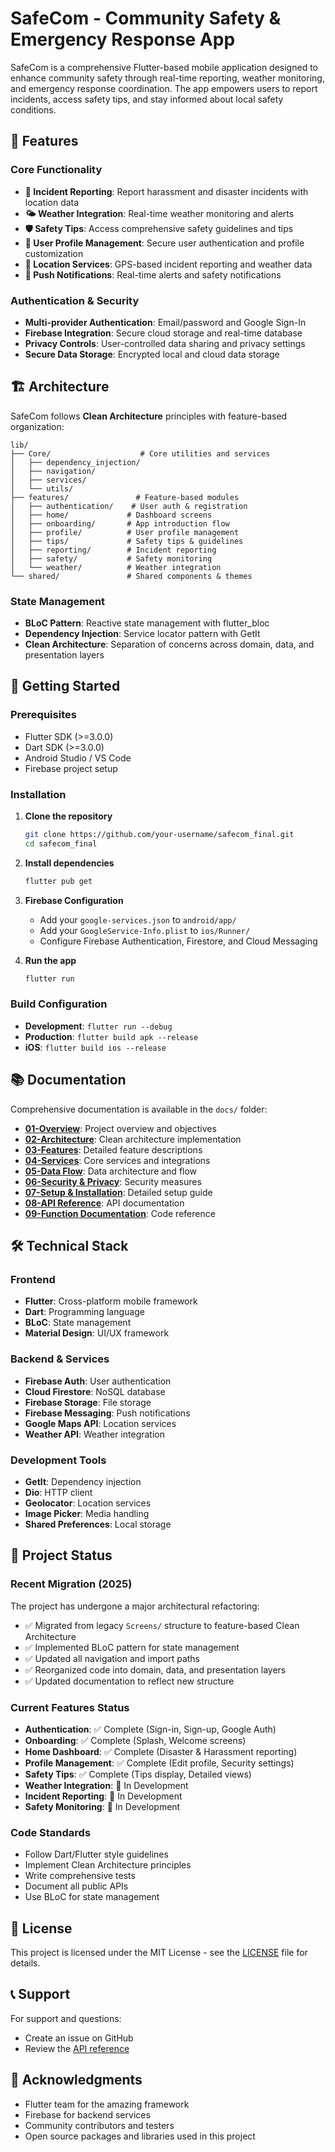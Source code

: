 # SafeCom - Community Safety & Emergency Response App

SafeCom is a comprehensive Flutter-based mobile application designed to enhance community safety through real-time reporting, weather monitoring, and emergency response coordination. The app empowers users to report incidents, access safety tips, and stay informed about local safety conditions.

## 🌟 Features

### Core Functionality
- **🚨 Incident Reporting**: Report harassment and disaster incidents with location data
- **🌤️ Weather Integration**: Real-time weather monitoring and alerts
- **🛡️ Safety Tips**: Access comprehensive safety guidelines and tips
- **👤 User Profile Management**: Secure user authentication and profile customization
- **📍 Location Services**: GPS-based incident reporting and weather data
- **🔔 Push Notifications**: Real-time alerts and safety notifications

### Authentication & Security
- **Multi-provider Authentication**: Email/password and Google Sign-In
- **Firebase Integration**: Secure cloud storage and real-time database
- **Privacy Controls**: User-controlled data sharing and privacy settings
- **Secure Data Storage**: Encrypted local and cloud data storage

## 🏗️ Architecture

SafeCom follows **Clean Architecture** principles with feature-based organization:

```
lib/
├── Core/                    # Core utilities and services
│   ├── dependency_injection/
│   ├── navigation/
│   ├── services/
│   └── utils/
├── features/               # Feature-based modules
│   ├── authentication/    # User auth & registration
│   ├── home/             # Dashboard screens
│   ├── onboarding/       # App introduction flow
│   ├── profile/          # User profile management
│   ├── tips/             # Safety tips & guidelines
│   ├── reporting/        # Incident reporting
│   ├── safety/           # Safety monitoring
│   └── weather/          # Weather integration
└── shared/               # Shared components & themes
```

### State Management
- **BLoC Pattern**: Reactive state management with flutter_bloc
- **Dependency Injection**: Service locator pattern with GetIt
- **Clean Architecture**: Separation of concerns across domain, data, and presentation layers

## 🚀 Getting Started

### Prerequisites
- Flutter SDK (>=3.0.0)
- Dart SDK (>=3.0.0)
- Android Studio / VS Code
- Firebase project setup

### Installation

1. **Clone the repository**
   ```bash
   git clone https://github.com/your-username/safecom_final.git
   cd safecom_final
   ```

2. **Install dependencies**
   ```bash
   flutter pub get
   ```

3. **Firebase Configuration**
   - Add your `google-services.json` to `android/app/`
   - Add your `GoogleService-Info.plist` to `ios/Runner/`
   - Configure Firebase Authentication, Firestore, and Cloud Messaging

4. **Run the app**
   ```bash
   flutter run
   ```

### Build Configuration
- **Development**: `flutter run --debug`
- **Production**: `flutter build apk --release`
- **iOS**: `flutter build ios --release`

## 📚 Documentation

Comprehensive documentation is available in the `docs/` folder:

- **[01-Overview](docs/01-overview.md)**: Project overview and objectives
- **[02-Architecture](docs/02-architecture.md)**: Clean architecture implementation
- **[03-Features](docs/03-features.md)**: Detailed feature descriptions
- **[04-Services](docs/04-services.md)**: Core services and integrations
- **[05-Data Flow](docs/05-data-flow.md)**: Data architecture and flow
- **[06-Security & Privacy](docs/06-security-privacy.md)**: Security measures
- **[07-Setup & Installation](docs/07-setup-installation.md)**: Detailed setup guide
- **[08-API Reference](docs/08-api-reference.md)**: API documentation
- **[09-Function Documentation](docs/09-function-documentation.md)**: Code reference

## 🛠️ Technical Stack

### Frontend
- **Flutter**: Cross-platform mobile framework
- **Dart**: Programming language
- **BLoC**: State management
- **Material Design**: UI/UX framework

### Backend & Services
- **Firebase Auth**: User authentication
- **Cloud Firestore**: NoSQL database
- **Firebase Storage**: File storage
- **Firebase Messaging**: Push notifications
- **Google Maps API**: Location services
- **Weather API**: Weather integration

### Development Tools
- **GetIt**: Dependency injection
- **Dio**: HTTP client
- **Geolocator**: Location services
- **Image Picker**: Media handling
- **Shared Preferences**: Local storage

## 🎯 Project Status

### Recent Migration (2025)
The project has undergone a major architectural refactoring:
- ✅ Migrated from legacy `Screens/` structure to feature-based Clean Architecture
- ✅ Implemented BLoC pattern for state management
- ✅ Updated all navigation and import paths
- ✅ Reorganized code into domain, data, and presentation layers
- ✅ Updated documentation to reflect new structure

### Current Features Status
- **Authentication**: ✅ Complete (Sign-in, Sign-up, Google Auth)
- **Onboarding**: ✅ Complete (Splash, Welcome screens)
- **Home Dashboard**: ✅ Complete (Disaster & Harassment reporting)
- **Profile Management**: ✅ Complete (Edit profile, Security settings)
- **Safety Tips**: ✅ Complete (Tips display, Detailed views)
- **Weather Integration**: 🔄 In Development
- **Incident Reporting**: 🔄 In Development
- **Safety Monitoring**: 🔄 In Development

### Code Standards
- Follow Dart/Flutter style guidelines
- Implement Clean Architecture principles
- Write comprehensive tests
- Document all public APIs
- Use BLoC for state management

## 📝 License

This project is licensed under the MIT License - see the [LICENSE](LICENSE) file for details.

## 📞 Support

For support and questions:
- Create an issue on GitHub
- Review the [API reference](docs/08-api-reference.md)

## 🎉 Acknowledgments

- Flutter team for the amazing framework
- Firebase for backend services
- Community contributors and testers
- Open source packages and libraries used in this project

